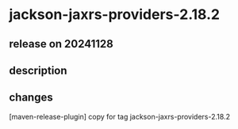 # jackson-jaxrs-providers-2.18.2

## release on 20241128

## description

## changes

[maven-release-plugin] copy for tag jackson-jaxrs-providers-2.18.2

